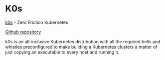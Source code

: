 # K0s

[k0s](https://k0sproject.io/) - Zero Friction Kubernetes

[Github repository](https://github.com/k0sproject/k0s)

k0s is an all-inclusive Kubernetes distribution with all the required bells and whistles preconfigured to make building a Kubernetes clusters a matter of just copying an executable to every host and running it.
